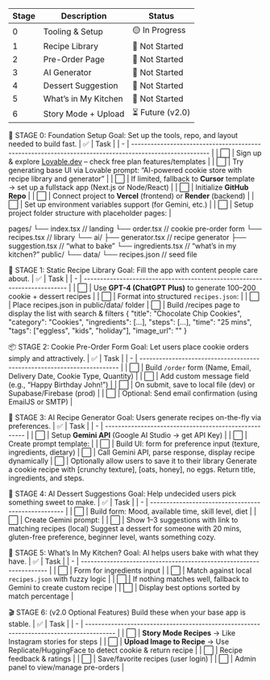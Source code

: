 | Stage | Description          | Status          |
| ----- | -------------------- | --------------- |
| 0     | Tooling & Setup      | 🟡 In Progress  |
| 1     | Recipe Library       | 🔲 Not Started  |
| 2     | Pre-Order Page       | 🔲 Not Started  |
| 3     | AI Generator         | 🔲 Not Started  |
| 4     | Dessert Suggestion   | 🔲 Not Started  |
| 5     | What’s in My Kitchen | 🔲 Not Started  |
| 6     | Story Mode + Upload  | ⏳ Future (v2.0) |


🌱 STAGE 0: Foundation Setup
Goal: Set up the tools, repo, and layout needed to build fast.
| ✅ | Task                                                                                                   |
| - | ------------------------------------------------------------------------------------------------------ |
| ⬜ | Sign up & explore [Lovable.dev](https://lovable.dev/) – check free plan features/templates             |
| ⬜ | Try generating base UI via Lovable prompt: “AI-powered cookie store with recipe library and generator” |
| ⬜ | If limited, fallback to **Cursor** template → set up a fullstack app (Next.js or Node/React)           |
| ⬜ | Initialize **GitHub Repo**                                                                             |
| ⬜ | Connect project to **Vercel** (frontend) or **Render** (backend)                                       |
| ⬜ | Set up environment variables support (for Gemini, etc.)                                                |
| ⬜ | Setup project folder structure with placeholder pages:                                                 |

pages/
  └── index.tsx                  // landing
  └── order.tsx                  // cookie pre-order form
  └── recipes.tsx                // library
  └── ai/
        ├── generator.tsx        // recipe generator
        ├── suggestion.tsx       // “what to bake”
        └── ingredients.tsx      // “what’s in my kitchen?”
public/
  └── data/
        └── recipes.json         // seed file


🍪 STAGE 1: Static Recipe Library
Goal: Fill the app with content people care about.
| ✅ | Task                                                                      |
| - | ------------------------------------------------------------------------- |
| ⬜ | Use **GPT-4 (ChatGPT Plus)** to generate 100–200 cookie + dessert recipes |
| ⬜ | Format into structured `recipes.json`:                                    |
| ⬜ | Place recipes.json in public/data/ folder
| ⬜ | Build /recipes page to display the list with search & filters
{
  "title": "Chocolate Chip Cookies",
  "category": "Cookies",
  "ingredients": [...],
  "steps": [...],
  "time": "25 mins",
  "tags": ["eggless", "kids", "holiday"],
  "image_url": ""
}

📦 STAGE 2: Cookie Pre-Order Form
Goal: Let users place cookie orders simply and attractively.
| ✅ | Task                                                                    |
| - | ----------------------------------------------------------------------- |
| ⬜ | Build `/order` form (Name, Email, Delivery Date, Cookie Type, Quantity) |
| ⬜ | Add custom message field (e.g., “Happy Birthday John!”)                 |
| ⬜ | On submit, save to local file (dev) or Supabase/Firebase (prod)         |
| ⬜ | Optional: Send email confirmation (using EmailJS or SMTP)               |

🧠 STAGE 3: AI Recipe Generator
Goal: Users generate recipes on-the-fly via preferences.
| ✅ | Task                                                  |
| - | ----------------------------------------------------- |
| ⬜ | Setup **Gemini API** (Google AI Studio → get API Key) |
| ⬜ | Create prompt template:                               |
| ⬜ | Build UI: form for preference input (texture, ingredients, dietary)
| ⬜ | Call Gemini API, parse response, display recipe dynamically
| ⬜ | Optionally allow users to save it to their library
Generate a cookie recipe with [crunchy texture], [oats, honey], no eggs. Return title, ingredients, and steps.

🎯 STAGE 4: AI Dessert Suggestions
Goal: Help undecided users pick something sweet to make.
| ✅ | Task                                                |
| - | --------------------------------------------------- |
| ⬜ | Build form: Mood, available time, skill level, diet |
| ⬜ | Create Gemini prompt:                               |
| ⬜ | Show 1–3 suggestions with link to matching recipes (local)
Suggest a dessert for someone with 20 mins, gluten-free preference, beginner level, wants something cozy.

🥣 STAGE 5: What’s In My Kitchen?
Goal: AI helps users bake with what they have.
| ✅ | Task                                                                |
| - | ------------------------------------------------------------------- |
| ⬜ | Form for ingredients input                                          |
| ⬜ | Match against local `recipes.json` with fuzzy logic                 |
| ⬜ | If nothing matches well, fallback to Gemini to create custom recipe |
| ⬜ | Display best options sorted by match percentage                     |

🎬 STAGE 6: (v2.0 Optional Features)
Build these when your base app is stable.
| ✅ | Task                                                                                    |
| - | --------------------------------------------------------------------------------------- |
| ⬜ | **Story Mode Recipes** → Like Instagram stories for steps                               |
| ⬜ | **Upload Image to Recipe** → Use Replicate/HuggingFace to detect cookie & return recipe |
| ⬜ | Recipe feedback & ratings                                                               |
| ⬜ | Save/favorite recipes (user login)                                                      |
| ⬜ | Admin panel to view/manage pre-orders                                                   |

